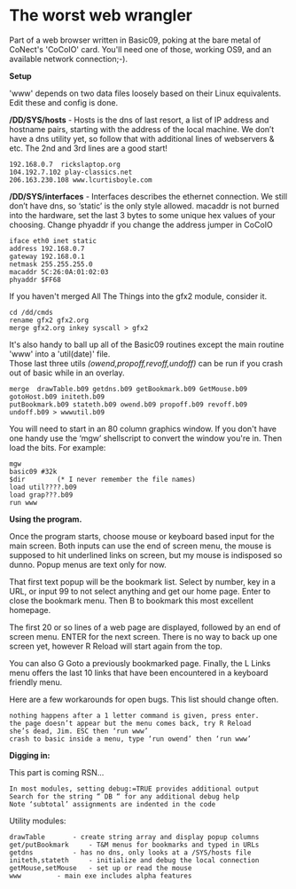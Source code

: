 
<h1> The worst web wrangler </h1>

Part of a web browser written in Basic09, poking at the bare metal of CoNect's 'CoCoIO' card. You'll need one of those, working OS9, and an available network connection;-).


<B>Setup</B>

'www' depends on two data files loosely based on their Linux equivalents. Edit these and config is done.

<b>/DD/SYS/hosts</b> - Hosts is the dns of last resort, a list of IP address and hostname pairs, starting with the address of the local machine. We don’t have a dns utility yet, so follow that with additional lines of webservers & etc. The 2nd and 3rd lines are a good start!  

	192.168.0.7  rickslaptop.org
	104.192.7.102 play-classics.net
	206.163.230.108 www.lcurtisboyle.com 
	

<b>/DD/SYS/interfaces</b> - Interfaces describes the ethernet connection. We still don’t have dns, so ‘static’ is the only style allowed. macaddr is not burned into the hardware, set the last 3 bytes to some unique hex values of your choosing. Change phyaddr if you change the address jumper in CoCoIO 

	iface eth0 inet static
	address 192.168.0.7
	gateway 192.168.0.1
	netmask 255.255.255.0
	macaddr 5C:26:0A:01:02:03
	phyaddr $FF68

If you haven't merged All The Things into the gfx2 module, consider it. 

	cd /dd/cmds
	rename gfx2 gfx2.org
	merge gfx2.org inkey syscall > gfx2
	
It's also handy to ball up all of the Basic09 routines except the main routine 'www' into a 'util(date)' file.  
Those last three utils <i>(owend,propoff,revoff,undoff)</i> can be run if you crash out of basic while in an overlay. 

	merge  drawTable.b09 getdns.b09 getBookmark.b09 GetMouse.b09  gotoHost.b09 initeth.b09 
 	putBookmark.b09 stateth.b09 owend.b09 propoff.b09 revoff.b09 undoff.b09 > wwwutil.b09



You will need to start in an 80 column graphics window. If you don't have one handy use the ‘mgw’ shellscript to convert the window you're in. Then load the bits. For example:

	mgw
	basic09 #32k
	$dir        (* I never remember the file names)
	load util????.b09
	load grap???.b09
	run www



<B>Using the program. </B>

Once the program starts, choose mouse or keyboard based input for the main screen. Both inputs can use the end of screen menu, the mouse is supposed to hit underlined links on screen, but my mouse is indisposed so dunno. Popup menus are text only for now. 

That first text popup will be the bookmark list. Select by number, key in a URL, or input 99 to not select anything and get our home page.  Enter to close the bookmark menu. Then B to bookmark this most excellent homepage.

The first 20 or so lines of a web page are displayed, followed by an end of screen menu. ENTER for the next screen. There is no way to back up one screen yet, however R Reload will start again from the top. 

You can also G Goto a previously bookmarked page. Finally, the L Links menu offers the last 10 links that have been encountered in a keyboard friendly menu. 

Here are a few workarounds for open bugs. This list should change often. 

	nothing happens after a 1 letter command is given, press enter.
	the page doesn’t appear but the menu comes back, try R Reload
	she’s dead, Jim. ESC then ‘run www’
	crash to basic inside a menu, type ‘run owend’ then ‘run www’



<B>Digging in:</B>

This part is coming RSN… 

	In most modules, setting debug:=TRUE provides additional output
	Search for the string “ DB “ for any additional debug help 
	Note ‘subtotal’ assignments are indented in the code

Utility modules:
	
	drawTable		- create string array and display popup columns
	get/putBookmark		- T&M menus for bookmarks and typed in URLs
	getdns			- has no dns, only looks at a /SYS/hosts file
	initeth,stateth		- initialize and debug the local connection
	getMouse,setMouse	- set up or read the mouse
	www			- main exe includes alpha features
